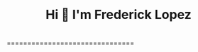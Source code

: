 <h1 align="center" style="padding: 20px 0">Hi 👋 I'm Frederick Lopez</h1>
===============================